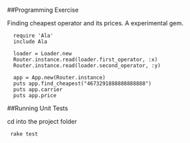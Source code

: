 ##Programming Exercise

Finding cheapest operator and its prices. A experimental gem.

~~~
  require 'Ala'
  include Ala

  loader = Loader.new
  Router.instance.read(loader.first_operator, :x)
  Router.instance.read(loader.second_operator, :y)

  app = App.new(Router.instance)
  puts app.find_cheapest("4673291888888888888")
  puts app.carrier
  puts app.price

~~~

##Running Unit Tests

cd into the project folder

~~~
 rake test
~~~

